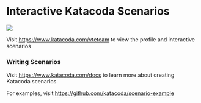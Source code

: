 # Interactive Katacoda Scenarios

[![](http://shields.katacoda.com/katacoda/vteteam/count.svg)](https://www.katacoda.com/vteteam "Get your profile on Katacoda.com")

Visit https://www.katacoda.com/vteteam to view the profile and interactive scenarios

### Writing Scenarios
Visit https://www.katacoda.com/docs to learn more about creating Katacoda scenarios

For examples, visit https://github.com/katacoda/scenario-example
